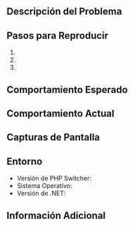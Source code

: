 <!-- 
Gracias por reportar un problema en PHP Switcher!
Por favor llena la siguiente información para ayudarnos a resolver el problema.
-->

## Descripción del Problema
<!-- Una descripción clara y concisa del problema -->

## Pasos para Reproducir
1. 
2. 
3. 

## Comportamiento Esperado
<!-- ¿Qué esperabas que sucediera? -->

## Comportamiento Actual
<!-- ¿Qué sucedió en realidad? -->

## Capturas de Pantalla
<!-- Si aplica, agrega capturas de pantalla para ayudar a explicar tu problema -->

## Entorno
- Versión de PHP Switcher: <!-- ej. 1.0.1 -->
- Sistema Operativo: <!-- ej. Windows 11 Pro -->
- Versión de .NET: <!-- ej. .NET 9.0 -->

## Información Adicional
<!-- Cualquier otra información que pueda ser útil para resolver el problema -->